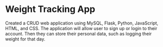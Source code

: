 # Weight Tracking App

Created a CRUD web application using MySQL, Flask, Python, JavaScript, HTML, and CSS. 
The application will allow user to sign up or login to their account. 
Then they can store their personal data, such as logging their weight for that day.
